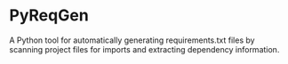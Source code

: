 # PyReqGen
A Python tool for automatically generating requirements.txt files by scanning project files for imports and extracting dependency information.
